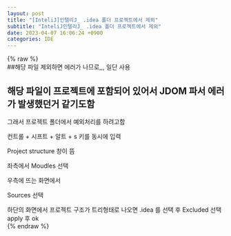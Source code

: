 ```yaml
---  
layout: post  
title: "[InteliJ]인텔리J_ .idea 폴더 프로젝트에서 제외"  
subtitle: "InteliJ인텔리J_ .idea 폴더 프로젝트에서 제외"  
date: 2023-04-07 16:06:24 +0900  
categories: IDE  
---  
```

{% raw %}  
##해당 파일 제외하면 에러가 나므로,,, 일단 사용  
  
## 해당 파일이 프로젝트에 포함되어 있어서 JDOM 파서 에러가 발생했던거 같기도함  
   그래서 프로젝트 폴더에서 예외처리를 하려고함  
  
컨트롤 + 시프트 + 알트  + s 키를 동시에 입력  
  
Project structure 창이 뜸  
  
좌측에서 Moudles 선택  
  
우측에 뜨는 화면에서  
  
Sources 선택  
  
하단의 화면에서 프로젝트 구조가 트리형태로 나오면 .idea 를 선택 후 Excluded 선택  
apply 후 ok  
{% endraw %}
